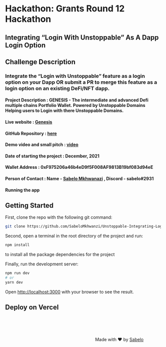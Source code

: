 #  Hackathon: Grants Round 12 Hackathon
## Integrating “Login With Unstoppable” As A Dapp Login Option

## Challenge Description
### Integrate the “Login with Unstoppable” feature as a login option on your Dapp OR submit a PR to merge this feature as a login option on an existing DeFi/NFT dapp.


#### Project Description : GENESIS - The intermediate and advanced Defi multiple chains Portfolio Wallet. Powered by Unstoppable Domains Helping users to Login with there Unstoppable Domains. 

#### Live website : [Genesis](https://genesiswallet.vercel.app/)

#### GitHub Repository : [here](https://github.com/SabeloMkhwanzi/Unstoppable-Integrating-Login)

#### Demo video and small pitch : [video]()

#### Date of starting the project : December, 2021

#### Wallet Address : 0xF975206a46b4eD9f5F008AF9813B19bf083d94eE

#### Person of Contact : Name - [Sabelo Mkhwanazi](https://twitter.com/SabeloMkhwanaz) , Discord - sabelo#2931


#### Running the app

## Getting Started

First, clone the repo with the following git command:

```bash
git clone https://github.com/SabeloMkhwanzi/Unstoppable-Integrating-Login
```

Second, open a terminal in the root directory of the project and run:

```bash
npm install
```

to install all the package dependencies for the project

Finally, run the development server:

```bash
npm run dev
# or
yarn dev
```

Open [http://localhost:3000](http://localhost:3000) with your browser to see the result.


## Deploy on Vercel

<br />
<br />
<br />


&nbsp;&nbsp;&nbsp;&nbsp;&nbsp;&nbsp;&nbsp;&nbsp;&nbsp;&nbsp;&nbsp;&nbsp;&nbsp;&nbsp;&nbsp;&nbsp;&nbsp;&nbsp;&nbsp;&nbsp;&nbsp;&nbsp;&nbsp;&nbsp;&nbsp;&nbsp;&nbsp;&nbsp;&nbsp;&nbsp;&nbsp;&nbsp;&nbsp;&nbsp;&nbsp;&nbsp;&nbsp;&nbsp;&nbsp;&nbsp;&nbsp;&nbsp;&nbsp;&nbsp;&nbsp;&nbsp;&nbsp;&nbsp;&nbsp;&nbsp;&nbsp;&nbsp;&nbsp;&nbsp;&nbsp;&nbsp;&nbsp;&nbsp;&nbsp;&nbsp;&nbsp;&nbsp;&nbsp;&nbsp;&nbsp;&nbsp;&nbsp;&nbsp;&nbsp;&nbsp;&nbsp;&nbsp;&nbsp;&nbsp;Made with :heart: by [Sabelo](https://github.com/SabeloMkhwanzi) 
